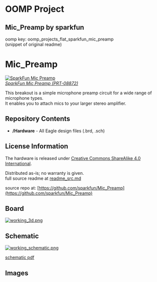 # OOMP Project  
## Mic_Preamp  by sparkfun  
  
oomp key: oomp_projects_flat_sparkfun_mic_preamp  
(snippet of original readme)  
  
Mic_Preamp  
==========  
[![SparkFun Mic Preamp](https://cdn.sparkfun.com//assets/parts/2/1/3/9/08872-01.jpg)  
*SparkFun Mic Preamp (PRT-08872)*](https://www.sparkfun.com/products/8872)  
  
This breakout is a simple microphone preamp circuit for a wide range of microphone types.   
It enables you to attach mics to your larger stereo amplifier.  
  
Repository Contents  
-------------------  
* **/Hardware** - All Eagle design files (.brd, .sch)  
  
  
License Information  
-------------------  
The hardware is released under [Creative Commons ShareAlike 4.0 International](https://creativecommons.org/licenses/by-sa/4.0/).  
  
Distributed as-is; no warranty is given.  
  full source readme at [readme_src.md](readme_src.md)  
  
source repo at: [https://github.com/sparkfun/Mic_Preamp](https://github.com/sparkfun/Mic_Preamp)  
## Board  
  
[![working_3d.png](working_3d_600.png)](working_3d.png)  
## Schematic  
  
[![working_schematic.png](working_schematic_600.png)](working_schematic.png)  
  
[schematic pdf](working_schematic.pdf)  
## Images  
